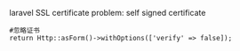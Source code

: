 laravel  SSL certificate problem: self signed certificate
```shell
#忽略证书
return Http::asForm()->withOptions(['verify' => false]);
```